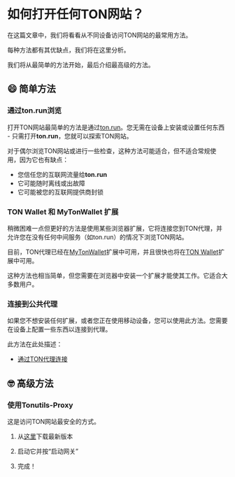 # 如何打开任何TON网站？

在这篇文章中，我们将看看从不同设备访问TON网站的最常用方法。

每种方法都有其优缺点，我们将在这里分析。

我们将从最简单的方法开始，最后介绍最高级的方法。

## 😄 简单方法

### 通过ton.run浏览

打开TON网站最简单的方法是通过[ton.run](https://ton.run)。您无需在设备上安装或设置任何东西 - 只需打开**ton.run**，您就可以探索TON网站。

对于偶尔浏览TON网站或进行一些检查，这种方法可能适合，但不适合常规使用，因为它也有缺点：

-   您信任您的互联网流量给**ton.run**
-   它可能随时离线或出故障
-   它可能被您的互联网提供商封锁

### TON Wallet 和 MyTonWallet 扩展

稍微困难一点但更好的方法是使用某些浏览器扩展，它将连接您到TON代理，并允许您在没有任何中间服务（如ton.run）的情况下浏览TON网站。

目前，TON代理已经在[MyTonWallet](https://mytonwallet.io/)扩展中可用，并且很快也将在[TON Wallet](https://chrome.google.com/webstore/detail/ton-wallet/nphplpgoakhhjchkkhmiggakijnkhfnd)扩展中可用。

这种方法也相当简单，但您需要在浏览器中安装一个扩展才能使其工作。它适合大多数用户。

### 连接到公共代理

如果您不想安装任何扩展，或者您正在使用移动设备，您可以使用此方法。您需要在设备上配置一些东西以连接到代理。

此方法在此处描述：

-   [通过TON代理连接](/participate/web3/setting-proxy/)

## 🤓 高级方法

### 使用Tonutils-Proxy

这是访问TON网站最安全的方式。

1. 从[这里](https://github.com/xssnick/Tonutils-Proxy#download-precompiled-version)下载最新版本

2. 启动它并按“启动网关”
3. 完成！
